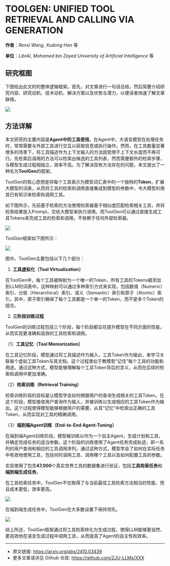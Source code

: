 # TOOLGEN: UNIFIED TOOL RETRIEVAL AND CALLING VIA GENERATION

**作者**：*Renxi Wang, Xudong Han* 等

**单位**：*LibrAI, Mohamed bin Zayed University of Artificial Intelligence* 等

## 研究框图

下图给出此文的的整体逻辑框架。首先，对文章进行一句话总结，然后简要介绍研究内容、研究动机、技术动机、解决方案以及优势与潜力，以便读者快速了解文章脉络。

![](https://fastly.jsdelivr.net/gh/bucketio/img13@main/2024/10/10/1728566483233-1931bd55-fb6d-46ce-b9ed-3eb6374f4a93.png)

## 方法详解

本文研究的主要内容是**Agent中的工具使用**。在Agent中，大语言模型在处理任务时，常常需要与外部工具进行交互以获取信息或执行操作。然而，在工具数量显著增多的场景下，将工具描述作为上下文输入的方法因受限于上下文长度而不再可行。先检索后调用的方法可以检索出候选的工具列表，然而需要额外的检索步骤，与模型生成过程相独立，效率不高。为了解决现有方法存在的问题，本文提出了一种名为**ToolGen**的框架。

ToolGen的核心思想是将每个工具表示为模型词汇表中的一个独特的**Token**，扩展大模型的词表，从而将工具的检索和调用直接集成到模型的参数中，令大模型利用其已有知识来检索和调用工具。

如下图所示，先前基于检索的方法使用检索器基于相似度匹配检索相关工具，并将检索结果放入Prompt，交给大模型来执行调用。而ToolGen可以通过直接生成工具Tokens来完成工具的检索和调用，不依赖于任何外部检索器。


![](https://fastly.jsdelivr.net/gh/bucketio/img17@main/2024/10/10/1728565866342-4980f659-79c2-46d4-b88d-c3ead6fb0461.png)


ToolGen框架如下图所示：


![](https://fastly.jsdelivr.net/gh/bucketio/img7@main/2024/10/10/1728565890204-2f54718d-fa8f-4bc2-aa56-1417004a48cf.png)


图中，ToolGen主要包括以下几个部分：

1. **工具虚拟化（Tool Virtualization）**

在ToolGen中，每个工具被映射为一个唯一的Token，所有工具的Tokens被添加到LLM的词表中。这种映射可以通过多种索引方式来实现，包括数值（Numeric）索引、分层（Hierarchical）索引、语义（Semantic）索引和原子（Atomic）索引。其中，原子索引确保了每个工具都是一个单一的Token，而不是多个Token的组合。

2. **三阶段训练过程**

ToolGen的训练过程包括三个阶段，每个阶段都旨在提升模型在不同方面的性能，从而实现更准确和高效的工具检索和调用。

（1）**工具记忆（Tool Memorization）**

在工具记忆阶段，模型通过将工具描述作为输入，工具Token作为输出，来学习关联每个虚拟工具Token与其文档。这个过程类似于教模型“记住”每个工具的功能和用途。通过这种方式，模型能够理解每个工具Token背后的含义，从而在后续的检索和调用中更加准确。

（2）**检索训练（Retrieval Training）**

检索训练阶段的目标是让模型学会如何根据用户的查询生成相关的工具Token。在这个阶段，模型接收用户查询作为输入，并被训练以生成相应的工具Token作为输出。这个过程使得模型能够根据用户的需要，从其“记忆”中检索出正确的工具Token，从而实现对工具的精确调用。

（3）**端到端Agent训练（End-to-End Agent-Tuning）**

在端到端Agent训练阶段，模型被训练以作为一个自主Agent，生成计划和工具，并确定完成任务的适当参数。这个阶段的训练使用了Agent任务完成轨迹，即一系列的用户查询和相应的工具调用序列。通过这种方式，模型学会了如何在实际任务中有效地使用工具，包括何时调用工具、调用哪个工具以及如何配置工具的参数。

实验使用了包含**47,000**个真实世界工具的数据集进行验证，包括**工具检索任务**和**端到端生成任务**。

在工具检索任务中，ToolGen不仅取得了与当前最佳工具检索方法相当的性能，而且成本更低，效率更高。


![](https://fastly.jsdelivr.net/gh/bucketio/img6@main/2024/10/10/1728566040995-d42f18ab-d70d-4c8a-90b8-8dda5da5849e.png)


在端到端生成任务中，ToolGen在大多数设置下保持领先。

![](https://fastly.jsdelivr.net/gh/bucketio/img3@main/2024/10/10/1728566007900-0aac5339-1216-4fa3-910e-a3d6aefad17a.png)

综上所述，ToolGen框架通过将工具检索转化为生成过程，使得LLM能够更自然、更高效地在语言生成过程中调用工具，从而提高了Agent的自主性和效率。

---

- 原文链接: https://arxiv.org/abs/2410.03439
- 更多文章请详见 Github 仓库: https://github.com/ZJU-LLMs/XXX
